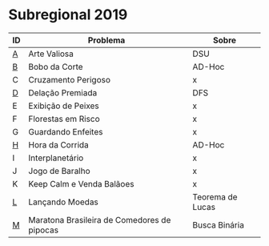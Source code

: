 # **Subregional 2019**

| ID  |  Problema  | Sobre |
| - | ------------------- | -------- |
| [A](https://github.com/3Strela/Competitive_Programing/blob/master/Competitions/ACM-ICPC_Brazil_Subregional/AnyEx/Arte.cpp) |  Arte Valiosa |  DSU |
| [B](https://github.com/3Strela/Competitive_Programing/blob/master/Competitions/ACM-ICPC_Brazil_Subregional/AnyEx/BoboDaCorte.cpp) |  Bobo da Corte |  AD-Hoc |
| C |  Cruzamento Perigoso |  x |
| [D](https://github.com/3Strela/Competitive_Programing/blob/master/Competitions/ACM-ICPC_Brazil_Subregional/AnyEx/DelaçãoPremiada.cpp) |  Delação Premiada |  DFS |
| E |  Exibição de Peixes |  x |
| F |  Florestas em Risco |  x |
| G |  Guardando Enfeites |  x |
| [H](https://github.com/3Strela/Competitive_Programing/blob/master/Competitions/ACM-ICPC_Brazil_Subregional/AnyEx/HoraDaCorrida.cpp) |  Hora da Corrida |  AD-Hoc |
| I |  Interplanetário |  x |
| J |  Jogo de Baralho |  x |
| K |  Keep Calm e Venda Balãoes |  x |
| [L](https://github.com/3Strela/Competitive_Programing/blob/master/Competitions/ACM-ICPC_Brazil_Subregional/AnyEx/LanMoedas.cpp) |  Lançando Moedas |  Teorema de Lucas |
| [M](https://github.com/3Strela/Competitive_Programing/blob/master/Competitions/ACM-ICPC_Brazil_Subregional/AnyEx/ComerPipoca.cpp) |  Maratona Brasileira de Comedores de pipocas |  Busca Binária |